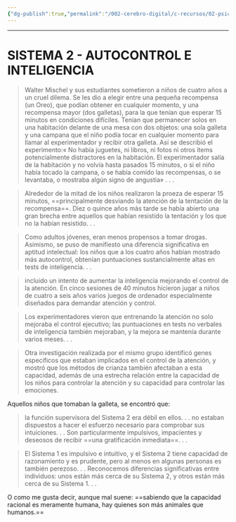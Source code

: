 ```yaml
---
{"dg-publish":true,"permalink":"/002-cerebro-digital/c-recursos/02-psicologia/a-libros/01-piensa-rapido-piensa-despacio/a2c3-sistema-2-autocontrol-e-inteligencia/"}
---
```



---
# SISTEMA 2 - AUTOCONTROL E INTELIGENCIA
>Walter Mischel y sus estudiantes sometieron a niños de cuatro años a un cruel dilema. Se les dio a elegir entre una pequeña recompensa (un Oreo), que podían obtener en cualquier momento, y una recompensa mayor (dos galletas), para la que tenían que esperar 15 minutos en condiciones difíciles. Tenían que permanecer solos en una habitación delante de una mesa con dos objetos: una sola galleta y una campana que el niño podía tocar en cualquier momento para llamar al experimentador y recibir otra galleta. Así se describió el experimento:« No había juguetes, ni libros, ni fotos ni otros ítems potencialmente distractores en la habitación. El experimentador salía de la habitación y no volvía hasta pasados 15 minutos, o si el niño había tocado la campana, o se había comido las recompensas, o se levantaba, o mostraba algún signo de angustia» . . .

>Alrededor de la mitad de los niños realizaron la proeza de esperar 15 minutos, ==principalmente desviando la atención de la tentación de la recompensa==. Diez o quince años más tarde se había abierto una gran brecha entre aquellos que habían resistido la tentación y los que no la habían resistido. . .

>Como adultos jóvenes, eran menos propensos a tomar drogas. Asimismo, se puso de manifiesto una diferencia significativa en aptitud intelectual: los niños que a los cuatro años habían mostrado más autocontrol, obtenían puntuaciones sustancialmente altas en tests de inteligencia. . .

>incluido un intento de aumentar la inteligencia mejorando el control de la atención. En cinco sesiones de 40 minutos hicieron jugar a niños de cuatro a seis años varios juegos de ordenador especialmente diseñados para demandar atención y control.

>Los experimentadores vieron que entrenando la atención no solo mejoraba el control ejecutivo; las puntuaciones en tests no verbales de inteligencia también mejoraban, y la mejora se mantenía durante varios meses. . .

>Otra investigación realizada por el mismo grupo identificó genes específicos que estaban implicados en el control de la atención, y mostró que los métodos de crianza también afectaban a esta capacidad, además de una estrecha relación entre la capacidad de los niños para controlar la atención y su capacidad para controlar las emociones.

Aquellos niños que tomaban la galleta, se encontró que:
>la función supervisora del Sistema 2 era débil en ellos. . .
>no estaban dispuestos a hacer el esfuerzo necesario para comprobar sus intuiciones. . .
>Son particularmente impulsivos, impacientes y deseosos de recibir ==una gratificación inmediata==. . .

>El Sistema 1 es impulsivo e intuitivo, y el Sistema 2 tiene capacidad de razonamiento y es prudente, pero al menos en algunas personas es también perezoso. . . Reconocemos diferencias significativas entre individuos: unos están más cerca de su Sistema 2, y otros están más cerca de su Sistema 1. . .

O como me gusta decir, aunque mal suene: ==sabiendo que la capacidad racional es meramente humana, hay quienes son más animales que humanos.==

